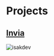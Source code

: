
<h1 align="left">Projects</h3>
<h2><a href="">Invia</a></h2>
<p><img align="left" src="https://github-readme-streak-stats.herokuapp.com/?user=isakdev&" alt="isakdev" /></p>
